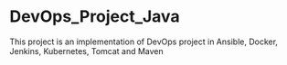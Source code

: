# DevOps_Project_Java
This project is an implementation of DevOps project in Ansible, Docker, Jenkins, Kubernetes, Tomcat and Maven
